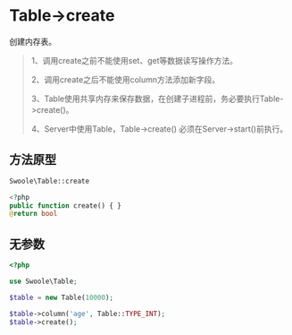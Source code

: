 # Table->create

创建内存表。

> 1、调用create之前不能使用set、get等数据读写操作方法。
>
> 2、调用create之后不能使用column方法添加新字段。
>
> 3、Table使用共享内存来保存数据，在创建子进程前，务必要执行Table->create()。
>
> 4、Server中使用Table，Table->create() 必须在Server->start()前执行。

## 方法原型

```php
Swoole\Table::create

<?php
public function create() { }
@return bool
```

## 无参数

```php
<?php

use Swoole\Table;

$table = new Table(10000);

$table->column('age', Table::TYPE_INT);
$table->create();
```
